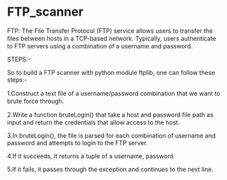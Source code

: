 # FTP_scanner

FTP: The File Transfer Protocol (FTP) service allows users to transfer the ﬁles between hosts in a TCP-based network.
Typically, users authenticate to FTP servers using a combination of a username and password.

STEPS:-

So to build a FTP scanner with python module ftplib, one can follow these steps:-

1.Construct a text ﬁle of a username/password combination that we want to brute force through.

2.Write a function bruteLogin() that take a host and password ﬁle path as input and return the credentials that allow access to the host. 

3.In bruteLogin(), the file is parsed for each combination of username and password and attempts to login to the FTP server.

4.If it succeeds, it returns a tuple of a username, password. 

5.If it fails, it passes through the exception and continues to the next line.

